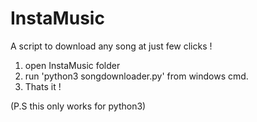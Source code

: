 # InstaMusic
A script to download any song at just few clicks !


1) open InstaMusic folder
2) run 'python3 songdownloader.py' from windows cmd. 
3) Thats it !

(P.S this only works for python3)
